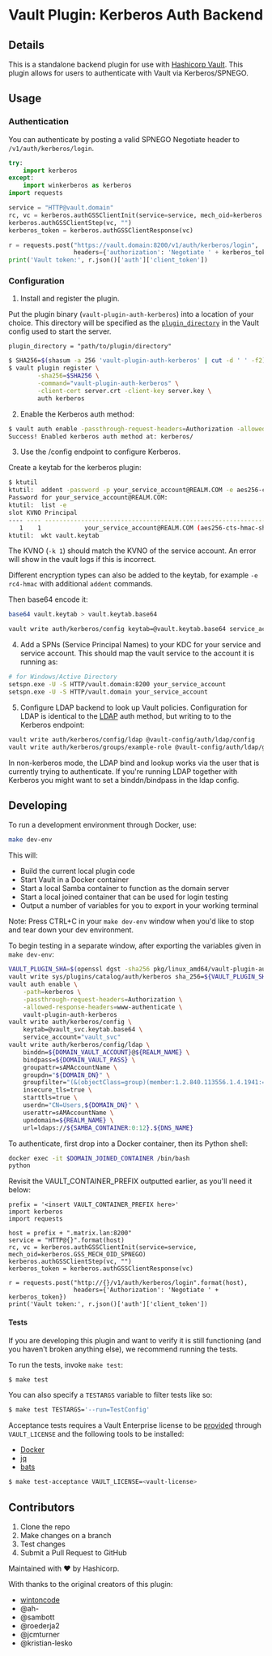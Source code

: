 # Vault Plugin: Kerberos Auth Backend

## Details

This is a standalone backend plugin for use with [Hashicorp Vault](https://www.github.com/hashicorp/vault).
This plugin allows for users to authenticate with Vault via Kerberos/SPNEGO.

## Usage

### Authentication

You can authenticate by posting a valid SPNEGO Negotiate header to `/v1/auth/kerberos/login`.

```python
try:
    import kerberos
except:
    import winkerberos as kerberos
import requests

service = "HTTP@vault.domain"
rc, vc = kerberos.authGSSClientInit(service=service, mech_oid=kerberos.GSS_MECH_OID_SPNEGO)
kerberos.authGSSClientStep(vc, "")
kerberos_token = kerberos.authGSSClientResponse(vc)

r = requests.post("https://vault.domain:8200/v1/auth/kerberos/login",
                  headers={'authorization': 'Negotiate ' + kerberos_token})
print('Vault token:', r.json()['auth']['client_token'])
```

### Configuration

1. Install and register the plugin.

Put the plugin binary (`vault-plugin-auth-kerberos`) into a location of your choice. This directory
will be specified as the [`plugin_directory`](https://developer.hashicorp.com/vault/docs/configuration#plugin_directory)
in the Vault config used to start the server.

```hcl
plugin_directory = "path/to/plugin/directory"
```

```sh
$ SHA256=$(shasum -a 256 'vault-plugin-auth-kerberos' | cut -d ' ' -f2)
$ vault plugin register \
        -sha256=$SHA256 \
        -command="vault-plugin-auth-kerberos" \
        -client-cert server.crt -client-key server.key \
        auth kerberos
```

2. Enable the Kerberos auth method:

```sh
$ vault auth enable -passthrough-request-headers=Authorization -allowed-response-headers=www-authenticate kerberos
Success! Enabled kerberos auth method at: kerberos/
```

3. Use the /config endpoint to configure Kerberos.

Create a keytab for the kerberos plugin:
```sh
$ ktutil
ktutil:  addent -password -p your_service_account@REALM.COM -e aes256-cts -k 1
Password for your_service_account@REALM.COM:
ktutil:  list -e
slot KVNO Principal
---- ---- ---------------------------------------------------------------------
   1    1            your_service_account@REALM.COM (aes256-cts-hmac-sha1-96)
ktutil:  wkt vault.keytab
```

The KVNO (`-k 1`) should match the KVNO of the service account. An error will show in the vault logs if this is incorrect.

Different encryption types can also be added to the keytab, for example `-e rc4-hmac` with additional `addent` commands.

Then base64 encode it:
```sh
base64 vault.keytab > vault.keytab.base64
```

```sh
vault write auth/kerberos/config keytab=@vault.keytab.base64 service_account="your_service_account"
```

4. Add a SPNs (Service Principal Names) to your KDC for your service and service account. This should map the vault service to the account it is running as:
```sh
# for Windows/Active Directory
setspn.exe -U -S HTTP/vault.domain:8200 your_service_account
setspn.exe -U -S HTTP/vault.domain your_service_account
```

5. Configure LDAP backend to look up Vault policies.
Configuration for LDAP is identical to the [LDAP](https://developer.hashicorp.com/vault/docs/auth/ldap)
auth method, but writing to to the Kerberos endpoint:

```sh
vault write auth/kerberos/config/ldap @vault-config/auth/ldap/config
vault write auth/kerberos/groups/example-role @vault-config/auth/ldap/groups/example-role
```

In non-kerberos mode, the LDAP bind and lookup works via the user that is currently trying to authenticate.
If you're running LDAP together with Kerberos you might want to set a binddn/bindpass in the ldap config.

## Developing

To run a development environment through Docker, use:

```sh
make dev-env
```

This will:
- Build the current local plugin code
- Start Vault in a Docker container
- Start a local Samba container to function as the domain server
- Start a local joined container that can be used for login testing
- Output a number of variables for you to export in your working terminal

Note: Press CTRL+C in your `make dev-env` window when you'd like to stop and tear down your 
dev environment.

To begin testing in a separate window, after exporting the variables given in `make dev-env`:

```sh
VAULT_PLUGIN_SHA=$(openssl dgst -sha256 pkg/linux_amd64/vault-plugin-auth-kerberos|cut -d ' ' -f2)
vault write sys/plugins/catalog/auth/kerberos sha_256=${VAULT_PLUGIN_SHA} command="vault-plugin-auth-kerberos"
vault auth enable \
    -path=kerberos \
    -passthrough-request-headers=Authorization \
    -allowed-response-headers=www-authenticate \
    vault-plugin-auth-kerberos
vault write auth/kerberos/config \
    keytab=@vault_svc.keytab.base64 \
    service_account="vault_svc"
vault write auth/kerberos/config/ldap \
    binddn=${DOMAIN_VAULT_ACCOUNT}@${REALM_NAME} \
    bindpass=${DOMAIN_VAULT_PASS} \
    groupattr=sAMAccountName \
    groupdn="${DOMAIN_DN}" \
    groupfilter="(&(objectClass=group)(member:1.2.840.113556.1.4.1941:={{.UserDN}}))" \
    insecure_tls=true \
    starttls=true \
    userdn="CN=Users,${DOMAIN_DN}" \
    userattr=sAMAccountName \
    upndomain=${REALM_NAME} \
    url=ldaps://${SAMBA_CONTAINER:0:12}.${DNS_NAME}
```

To authenticate, first drop into a Docker container, then its Python shell:

```sh
docker exec -it $DOMAIN_JOINED_CONTAINER /bin/bash
python
```

Revisit the VAULT_CONTAINER_PREFIX outputted earlier, as you'll need it below:

```
prefix = '<insert VAULT_CONTAINER_PREFIX here>'
import kerberos
import requests

host = prefix + ".matrix.lan:8200"
service = "HTTP@{}".format(host)
rc, vc = kerberos.authGSSClientInit(service=service, mech_oid=kerberos.GSS_MECH_OID_SPNEGO)
kerberos.authGSSClientStep(vc, "")
kerberos_token = kerberos.authGSSClientResponse(vc)

r = requests.post("http://{}/v1/auth/kerberos/login".format(host),
                  headers={'Authorization': 'Negotiate ' + kerberos_token})
print('Vault token:', r.json()['auth']['client_token'])
```

#### Tests

If you are developing this plugin and want to verify it is still
functioning (and you haven't broken anything else), we recommend
running the tests.

To run the tests, invoke `make test`:

```sh
$ make test
```

You can also specify a `TESTARGS` variable to filter tests like so:

```sh
$ make test TESTARGS='--run=TestConfig'
```

Acceptance tests requires a Vault Enterprise license to be 
[provided](https://developer.hashicorp.com/vault/docs/commands#vault_license) through 
`VAULT_LICENSE` and the following tools to be installed:
- [Docker](https://docs.docker.com/get-docker/)
- [jq](https://stedolan.github.io/jq/)
- [bats](https://bats-core.readthedocs.io/en/stable)


```sh
$ make test-acceptance VAULT_LICENSE=<vault-license>
```

## Contributors

  1. Clone the repo
  2. Make changes on a branch
  3. Test changes
  4. Submit a Pull Request to GitHub

Maintained with :heart: by Hashicorp.

With thanks to the original creators of this plugin:
  - [wintoncode](https://github.com/wintoncode)
  - @ah-
  - @sambott
  - @roederja2
  - @jcmturner
  - @kristian-lesko
